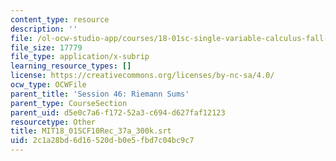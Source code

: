 ```yaml
---
content_type: resource
description: ''
file: /ol-ocw-studio-app/courses/18-01sc-single-variable-calculus-fall-2010/2c1a28bd6d16520db0e5fbd7c04bc9c7_MIT18_01SCF10Rec_37a_300k.vtt
file_size: 17779
file_type: application/x-subrip
learning_resource_types: []
license: https://creativecommons.org/licenses/by-nc-sa/4.0/
ocw_type: OCWFile
parent_title: 'Session 46: Riemann Sums'
parent_type: CourseSection
parent_uid: d5e0c7a6-f172-52a3-c694-d627faf12123
resourcetype: Other
title: MIT18_01SCF10Rec_37a_300k.srt
uid: 2c1a28bd-6d16-520d-b0e5-fbd7c04bc9c7
---
```

